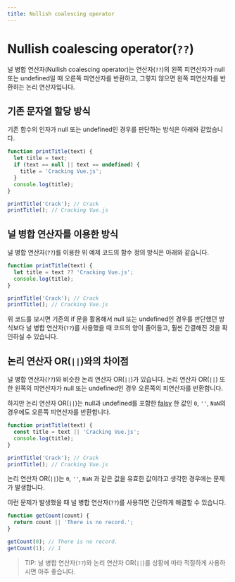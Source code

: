 ```yaml
---
title: Nullish coalescing operator
---
```


# Nullish coalescing operator(`??`)

널 병합 연산자(Nullish coalescing operator)는 연산자(`??`)의 왼쪽 피연산자가 null 또는 undefined일 때 오른쪽 피연산자를 반환하고, 그렇지 않으면 왼쪽 피연산자를 반환하는 논리 연산자입니다.

## 기존 문자열 할당 방식

기존 함수의 인자가 null 또는 undefined인 경우를 판단하는 방식은 아래와 같았습니다.

```js
function printTitle(text) {
  let title = text;
  if (text == null || text == undefined) {
    title = 'Cracking Vue.js';
  }
  console.log(title);
}

printTitle('Crack'); // Crack
printTitle(); // Cracking Vue.js
```

## 널 병합 연산자를 이용한 방식

널 병합 연산자(`??`)를 이용한 위 예제 코드의 함수 정의 방식은 아래와 같습니다.

```js
function printTitle(text) {
  let title = text ?? 'Cracking Vue.js';
  console.log(title);
}

printTitle('Crack'); // Crack
printTitle(); // Cracking Vue.js
```

위 코드를 보시면 기존의 if 문을 활용해서 null 또는 undefined인 경우를 판단했던 방식보다 널 병합 연산자(`??`)를 사용했을 때 코드의 양이 줄어들고, 훨씬 간결해진 것을 확인하실 수 있습니다.

## 논리 연산자 OR(`||`)와의 차이점

널 병합 연산자(`??`)와 비슷한 논리 연산자 OR(`||`)가 있습니다. 논리 연산자 OR(`||`) 또한 왼쪽의 피연산자가 null 또는 undefined인 경우 오른쪽의 피연산자를 반환합니다.

하지만 논리 연산자 OR(`||`)는 null과 undefined를 포함한 [falsy](https://developer.mozilla.org/en-US/docs/Glossary/Falsy) 한 값인 `0`, `''`, `NaN`의 경우에도 오른쪽 피연산자를 반환합니다.

```js
function printTitle(text) {
  const title = text || 'Cracking Vue.js';
  console.log(title);
}

printTitle('Crack'); // Crack
printTitle(); // Cracking Vue.js
```

논리 연산자 OR(`||`)는 `0`, `''`, `NaN` 과 같은 값을 유효한 값이라고 생각한 경우에는 문제가 발생합니다.

이런 문제가 발생했을 때 널 병합 연산자(`??`)를 사용히면 간단하게 해결할 수 있습니다.

```js
function getCount(count) {
  return count || 'There is no record.';
}

getCount(0); // There is no record.
getCount(1); // 1
```

> TIP:
> 널 병합 연산자(`??`)와 논리 연산자 OR(`||`)를 상황에 따라 적절하게 사용하시면 아주 좋습니다.
